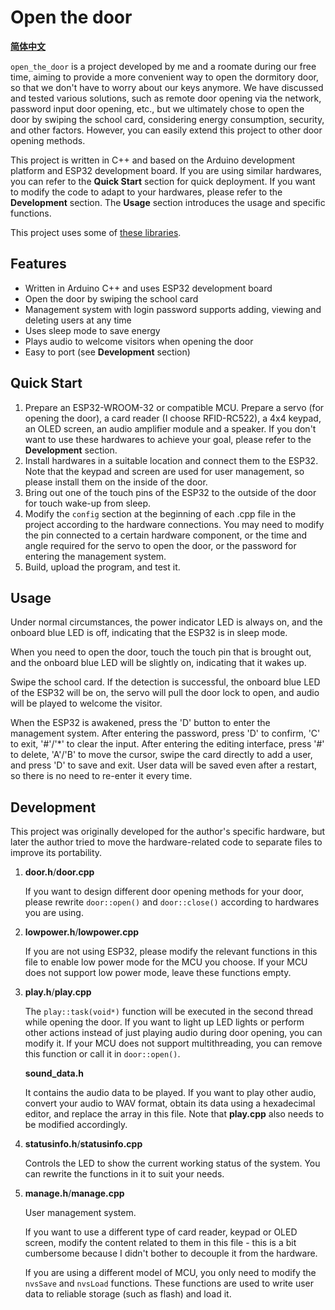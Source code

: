 # Open the door

**[简体中文](./README_CN.md)**

`open_the_door` is a project developed by me and a roomate during our free time, aiming to provide a more convenient way to open the dormitory door, so that we don't have to worry about our keys anymore. We have discussed and tested various solutions, such as remote door opening via the network, password input door opening, etc., but we ultimately chose to open the door by swiping the school card, considering energy consumption, security, and other factors. However, you can easily extend this project to other door opening methods.

This project is written in C++ and based on the Arduino development platform and ESP32 development board. If you are using similar hardwares, you can refer to the **Quick Start** section for quick deployment. If you want to modify the code to adapt to your hardwares, please refer to the **Development** section. The **Usage** section introduces the usage and specific functions.

This project uses some of [these libraries](https://github.com/illustager/MyArduino).

## Features

- Written in Arduino C++ and uses ESP32 development board
- Open the door by swiping the school card
- Management system with login password supports adding, viewing and deleting users at any time
- Uses sleep mode to save energy
- Plays audio to welcome visitors when opening the door
- Easy to port (see **Development** section)

## Quick Start

1. Prepare an ESP32-WROOM-32 or compatible MCU. Prepare a servo (for opening the door), a card reader (I choose RFID-RC522), a 4x4 keypad, an OLED screen, an audio amplifier module and a speaker. If you don't want to use these hardwares to achieve your goal, please refer to the **Development** section.
2. Install hardwares in a suitable location and connect them to the ESP32. Note that the keypad and screen are used for user management, so please install them on the inside of the door.
3. Bring out one of the touch pins of the ESP32 to the outside of the door for touch wake-up from sleep.
4. Modify the `config` section at the beginning of each .cpp file in the project according to the hardware connections. You may need to modify the pin connected to a certain hardware component, or the time and angle required for the servo to open the door, or the password for entering the management system.
5. Build, upload the program, and test it.

## Usage

Under normal circumstances, the power indicator LED is always on, and the onboard blue LED is off, indicating that the ESP32 is in sleep mode.

When you need to open the door, touch the touch pin that is brought out, and the onboard blue LED will be slightly on, indicating that it wakes up.

Swipe the school card. If the detection is successful, the onboard blue LED of the ESP32 will be on, the servo will pull the door lock to open, and audio will be played to welcome the visitor.

When the ESP32 is awakened, press the 'D' button to enter the management system. After entering the password, press 'D' to confirm, 'C' to exit, '#'/'*' to clear the input. After entering the editing interface, press '#' to delete, 'A'/'B' to move the cursor, swipe the card directly to add a user, and press 'D' to save and exit. User data will be saved even after a restart, so there is no need to re-enter it every time.

## Development

This project was originally developed for the author's specific hardware, but later the author tried to move the hardware-related code to separate files to improve its portability.

1. **door.h**/**door.cpp**

	If you want to design different door opening methods for your door, please rewrite `door::open()` and `door::close()` according to hardwares you are using.

2. **lowpower.h**/**lowpower.cpp**

	If you are not using ESP32, please modify the relevant functions in this file to enable low power mode for the MCU you choose. If your MCU does not support low power mode, leave these functions empty.

3. **play.h**/**play.cpp**

	The `play::task(void*)` function will be executed in the second thread while opening the door. If you want to light up LED lights or perform other actions instead of just playing audio during door opening, you can modify it. If your MCU does not support multithreading, you can remove this function or call it in `door::open()`.

	**sound_data.h**

	It contains the audio data to be played. If you want to play other audio, convert your audio to WAV format, obtain its data using a hexadecimal editor, and replace the array in this file. Note that **play.cpp** also needs to be modified accordingly.

4. **statusinfo.h**/**statusinfo.cpp**

	Controls the LED to show the current working status of the system. You can rewrite the functions in it to suit your needs.

5. **manage.h**/**manage.cpp**

	User management system.

	If you want to use a different type of card reader, keypad or OLED screen, modify the content related to them in this file - this is a bit cumbersome because I didn't bother to decouple it from the hardware.

	If you are using a different model of MCU, you only need to modify the `nvsSave` and `nvsLoad` functions. These functions are used to write user data to reliable storage (such as flash) and load it.
